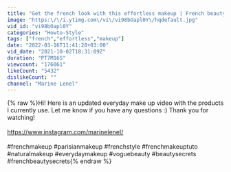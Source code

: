 ```yaml
---
title: "Get the french look with this effortless makeup | French beauty secrets"
image: "https:\/\/i.ytimg.com\/vi\/vi98bOapl0Y\/hqdefault.jpg"
vid_id: "vi98bOapl0Y"
categories: "Howto-Style"
tags: ["french","effortless","makeup"]
date: "2022-03-16T11:41:28+03:00"
vid_date: "2021-10-02T18:31:09Z"
duration: "PT7M16S"
viewcount: "176061"
likeCount: "5432"
dislikeCount: ""
channel: "Marine Lenel"
---
```

{% raw %}Hi! Here is an updated everyday make up video with the products I currently use. Let me know if you have any questions :) Thank you for watching! <br /><br /><a rel="nofollow" target="blank" href="https://www.instagram.com/marinelenel/">https://www.instagram.com/marinelenel/</a> <br /><br />#frenchmakeup #parisianmakeup #frenchstyle #frenchmakeuptuto #naturalmakeup #everydaymakeup #voguebeauty #beautysecrets #frenchbeautysecrets{% endraw %}

